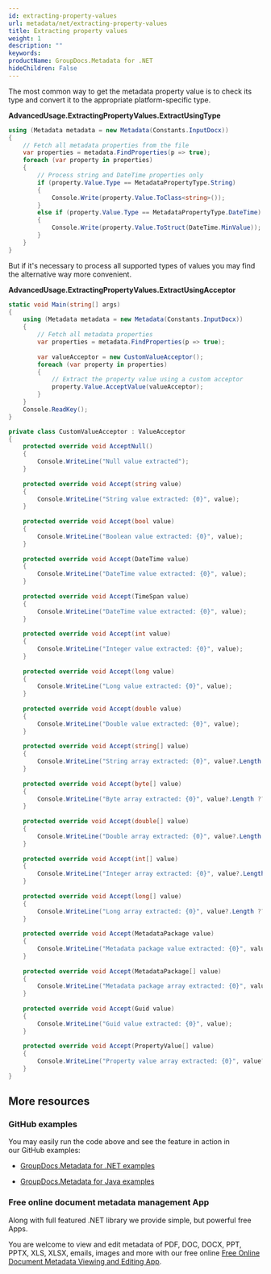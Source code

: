 ```yaml
---
id: extracting-property-values
url: metadata/net/extracting-property-values
title: Extracting property values
weight: 1
description: ""
keywords: 
productName: GroupDocs.Metadata for .NET
hideChildren: False
---
```

The most common way to get the metadata property value is to check its type and convert it to the appropriate platform-specific type.

**AdvancedUsage.ExtractingPropertyValues.ExtractUsingType**

```csharp
using (Metadata metadata = new Metadata(Constants.InputDocx))
{
	// Fetch all metadata properties from the file
	var properties = metadata.FindProperties(p => true);
	foreach (var property in properties)
	{
		// Process string and DateTime properties only
		if (property.Value.Type == MetadataPropertyType.String)
		{
			Console.Write(property.Value.ToClass<string>());
		}
		else if (property.Value.Type == MetadataPropertyType.DateTime)
		{
			Console.Write(property.Value.ToStruct(DateTime.MinValue));
		}
	}
}
```

But if it's necessary to process all supported types of values you may find the alternative way more convenient.

**AdvancedUsage.ExtractingPropertyValues.ExtractUsingAcceptor**

```csharp
static void Main(string[] args)
{
    using (Metadata metadata = new Metadata(Constants.InputDocx))
    {
        // Fetch all metadata properties
        var properties = metadata.FindProperties(p => true);
 
        var valueAcceptor = new CustomValueAcceptor();
        foreach (var property in properties)
        {
            // Extract the property value using a custom acceptor
            property.Value.AcceptValue(valueAcceptor);
        }
    }
    Console.ReadKey();
}

private class CustomValueAcceptor : ValueAcceptor
{
    protected override void AcceptNull()
    {
        Console.WriteLine("Null value extracted");
    }
 
    protected override void Accept(string value)
    {
        Console.WriteLine("String value extracted: {0}", value);
    }
 
    protected override void Accept(bool value)
    {
        Console.WriteLine("Boolean value extracted: {0}", value);
    }
 
    protected override void Accept(DateTime value)
    {
        Console.WriteLine("DateTime value extracted: {0}", value);
    }
 
    protected override void Accept(TimeSpan value)
    {
        Console.WriteLine("DateTime value extracted: {0}", value);
    }
 
    protected override void Accept(int value)
    {
        Console.WriteLine("Integer value extracted: {0}", value);
    }
 
    protected override void Accept(long value)
    {
        Console.WriteLine("Long value extracted: {0}", value);
    }
 
    protected override void Accept(double value)
    {
        Console.WriteLine("Double value extracted: {0}", value);
    }
 
    protected override void Accept(string[] value)
    {
        Console.WriteLine("String array extracted: {0}", value?.Length ?? 0);
    }
 
    protected override void Accept(byte[] value)
    {
        Console.WriteLine("Byte array extracted: {0}", value?.Length ?? 0);
    }
 
    protected override void Accept(double[] value)
    {
        Console.WriteLine("Double array extracted: {0}", value?.Length ?? 0);
    }
 
    protected override void Accept(int[] value)
    {
        Console.WriteLine("Integer array extracted: {0}", value?.Length ?? 0);
    }
 
    protected override void Accept(long[] value)
    {
        Console.WriteLine("Long array extracted: {0}", value?.Length ?? 0);
    }
 
    protected override void Accept(MetadataPackage value)
    {
        Console.WriteLine("Metadata package value extracted: {0}", value);
    }
 
    protected override void Accept(MetadataPackage[] value)
    {
        Console.WriteLine("Metadata package array extracted: {0}", value?.Length ?? 0);
    }
 
    protected override void Accept(Guid value)
    {
        Console.WriteLine("Guid value extracted: {0}", value);
    }
 
    protected override void Accept(PropertyValue[] value)
    {
        Console.WriteLine("Property value array extracted: {0}", value?.Length ?? 0);
    }
}
```

## More resources

### GitHub examples

You may easily run the code above and see the feature in action in our GitHub examples:

*   [GroupDocs.Metadata for .NET examples](https://github.com/groupdocs-metadata/GroupDocs.Metadata-for-.NET)
    
*   [GroupDocs.Metadata for Java examples](https://github.com/groupdocs-metadata/GroupDocs.Metadata-for-Java)
    

### Free online document metadata management App

Along with full featured .NET library we provide simple, but powerful free Apps.

You are welcome to view and edit metadata of PDF, DOC, DOCX, PPT, PPTX, XLS, XLSX, emails, images and more with our free online [Free Online Document Metadata Viewing and Editing App](https://products.groupdocs.app/metadata).
